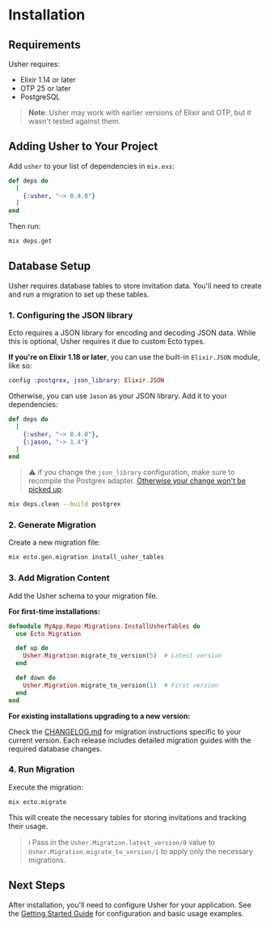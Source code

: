 # Installation

## Requirements

Usher requires:
- Elixir 1.14 or later
- OTP 25 or later
- PostgreSQL

> **Note**: Usher may work with earlier versions of Elixir and OTP, but it wasn't tested against them.

## Adding Usher to Your Project

Add `usher` to your list of dependencies in `mix.exs`:

```elixir
def deps do
  [
    {:usher, "~> 0.4.0"}
  ]
end
```

Then run:

```bash
mix deps.get
```

## Database Setup

Usher requires database tables to store invitation data. You'll need to create and run a migration to set up these tables.

### 1. Configuring the JSON library

Ecto requires a JSON library for encoding and decoding JSON data. While this is optional, Usher requires it due to custom Ecto types.

**If you're on Elixir 1.18 or later**, you can use the built-in `Elixir.JSON` module, like so:
```elixir
config :postgrex, json_library: Elixir.JSON
```

Otherwise, you can use `Jason` as your JSON library. Add it to your dependencies:

```elixir
def deps do
  [
    {:usher, "~> 0.4.0"},
    {:jason, "~> 1.4"}
  ]
end
```

> ⚠️ if you change the `json_library` configuration, make sure to recompile the Postgrex adapter. [Otherwise your change won't be picked up](https://hexdocs.pm/ecto/Ecto.Schema.html#module-the-map-type):
```bash
mix deps.clean --build postgrex
```

### 2. Generate Migration

Create a new migration file:

```bash
mix ecto.gen.migration install_usher_tables
```

### 3. Add Migration Content

Add the Usher schema to your migration file.

**For first-time installations:**

```elixir
defmodule MyApp.Repo.Migrations.InstallUsherTables do
  use Ecto.Migration

  def up do
    Usher.Migration.migrate_to_version(5)  # Latest version
  end

  def down do
    Usher.Migration.migrate_to_version(1)  # First version
  end
end
```

**For existing installations upgrading to a new version:**

Check the [CHANGELOG.md](../CHANGELOG.md) for migration instructions specific to your current version. Each release includes detailed migration guides with the required database changes.

### 4. Run Migration

Execute the migration:

```bash
mix ecto.migrate
```

This will create the necessary tables for storing invitations and tracking their usage.

> ℹ️ Pass in the `Usher.Migration.latest_version/0` value to `Usher.Migration.migrate_to_version/1` to apply only the necessary migrations.

## Next Steps

After installation, you'll need to configure Usher for your application. See the [Getting Started Guide](getting-started.md) for configuration and basic usage examples.